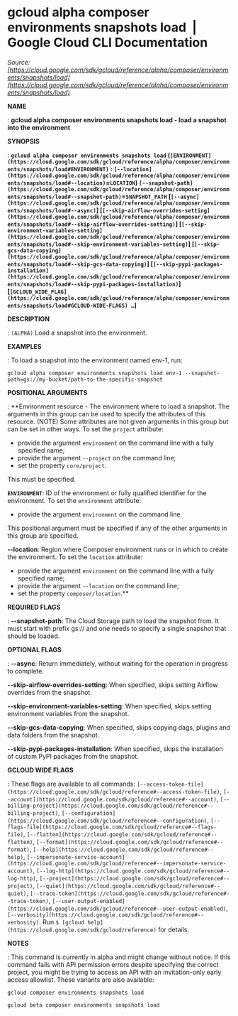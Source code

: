 # gcloud alpha composer environments snapshots load  |  Google Cloud CLI Documentation

*Source: [https://cloud.google.com/sdk/gcloud/reference/alpha/composer/environments/snapshots/load](https://cloud.google.com/sdk/gcloud/reference/alpha/composer/environments/snapshots/load)*

**NAME**

: **gcloud alpha composer environments snapshots load - load a snapshot into the environment**

**SYNOPSIS**

: **`gcloud alpha composer environments snapshots load` (`[ENVIRONMENT](https://cloud.google.com/sdk/gcloud/reference/alpha/composer/environments/snapshots/load#ENVIRONMENT)` : `[--location](https://cloud.google.com/sdk/gcloud/reference/alpha/composer/environments/snapshots/load#--location)`=`LOCATION`) `[--snapshot-path](https://cloud.google.com/sdk/gcloud/reference/alpha/composer/environments/snapshots/load#--snapshot-path)`=`SNAPSHOT_PATH` [`[--async](https://cloud.google.com/sdk/gcloud/reference/alpha/composer/environments/snapshots/load#--async)`] [`[--skip-airflow-overrides-setting](https://cloud.google.com/sdk/gcloud/reference/alpha/composer/environments/snapshots/load#--skip-airflow-overrides-setting)`] [`[--skip-environment-variables-setting](https://cloud.google.com/sdk/gcloud/reference/alpha/composer/environments/snapshots/load#--skip-environment-variables-setting)`] [`[--skip-gcs-data-copying](https://cloud.google.com/sdk/gcloud/reference/alpha/composer/environments/snapshots/load#--skip-gcs-data-copying)`] [`[--skip-pypi-packages-installation](https://cloud.google.com/sdk/gcloud/reference/alpha/composer/environments/snapshots/load#--skip-pypi-packages-installation)`] [`[GCLOUD_WIDE_FLAG](https://cloud.google.com/sdk/gcloud/reference/alpha/composer/environments/snapshots/load#GCLOUD-WIDE-FLAGS) …`]**

**DESCRIPTION**

: `(ALPHA)` Load a snapshot into the environment.

**EXAMPLES**

: To load a snapshot into the environment named env-1, run:

```
gcloud alpha composer environments snapshots load env-1 --snapshot-path=gs://my-bucket/path-to-the-specific-snapshot
```

**POSITIONAL ARGUMENTS**

: **Environment resource - The environment where to load a snapshot. The arguments
in this group can be used to specify the attributes of this resource. (NOTE)
Some attributes are not given arguments in this group but can be set in other
ways.
To set the `project` attribute:

- provide the argument `environment` on the command line with a fully
specified name;
- provide the argument `--project` on the command line;
- set the property `core/project`.

This must be specified.

**`ENVIRONMENT`**:
ID of the environment or fully qualified identifier for the environment.
To set the `environment` attribute:

- provide the argument `environment` on the command line.

This positional argument must be specified if any of the other arguments in this
group are specified.

**--location**:
Region where Composer environment runs or in which to create the environment.
To set the `location` attribute:

- provide the argument `environment` on the command line with a fully
specified name;
- provide the argument `--location` on the command line;
- set the property `composer/location`.**

**REQUIRED FLAGS**

: **--snapshot-path**:
The Cloud Storage path to load the snapshot from. It must start with prefix
gs:// and one needs to specify a single snapshot that should be loaded.

**OPTIONAL FLAGS**

: **--async**:
Return immediately, without waiting for the operation in progress to complete.

**--skip-airflow-overrides-setting**:
When specified, skips setting Airflow overrides from the snapshot.

**--skip-environment-variables-setting**:
When specified, skips setting environment variables from the snapshot.

**--skip-gcs-data-copying**:
When specified, skips copying dags, plugins and data folders from the snapshot.

**--skip-pypi-packages-installation**:
When specified, skips the installation of custom PyPI packages from the
snapshot.

**GCLOUD WIDE FLAGS**

: These flags are available to all commands: `[--access-token-file](https://cloud.google.com/sdk/gcloud/reference#--access-token-file)`,
`[--account](https://cloud.google.com/sdk/gcloud/reference#--account)`, `[--billing-project](https://cloud.google.com/sdk/gcloud/reference#--billing-project)`,
`[--configuration](https://cloud.google.com/sdk/gcloud/reference#--configuration)`,
`[--flags-file](https://cloud.google.com/sdk/gcloud/reference#--flags-file)`,
`[--flatten](https://cloud.google.com/sdk/gcloud/reference#--flatten)`, `[--format](https://cloud.google.com/sdk/gcloud/reference#--format)`, `[--help](https://cloud.google.com/sdk/gcloud/reference#--help)`, `[--impersonate-service-account](https://cloud.google.com/sdk/gcloud/reference#--impersonate-service-account)`,
`[--log-http](https://cloud.google.com/sdk/gcloud/reference#--log-http)`,
`[--project](https://cloud.google.com/sdk/gcloud/reference#--project)`, `[--quiet](https://cloud.google.com/sdk/gcloud/reference#--quiet)`, `[--trace-token](https://cloud.google.com/sdk/gcloud/reference#--trace-token)`, `[--user-output-enabled](https://cloud.google.com/sdk/gcloud/reference#--user-output-enabled)`,
`[--verbosity](https://cloud.google.com/sdk/gcloud/reference#--verbosity)`.
Run `$ [gcloud help](https://cloud.google.com/sdk/gcloud/reference)` for details.

**NOTES**

: This command is currently in alpha and might change without notice. If this
command fails with API permission errors despite specifying the correct project,
you might be trying to access an API with an invitation-only early access
allowlist. These variants are also available:

```
gcloud composer environments snapshots load
```

```
gcloud beta composer environments snapshots load
```